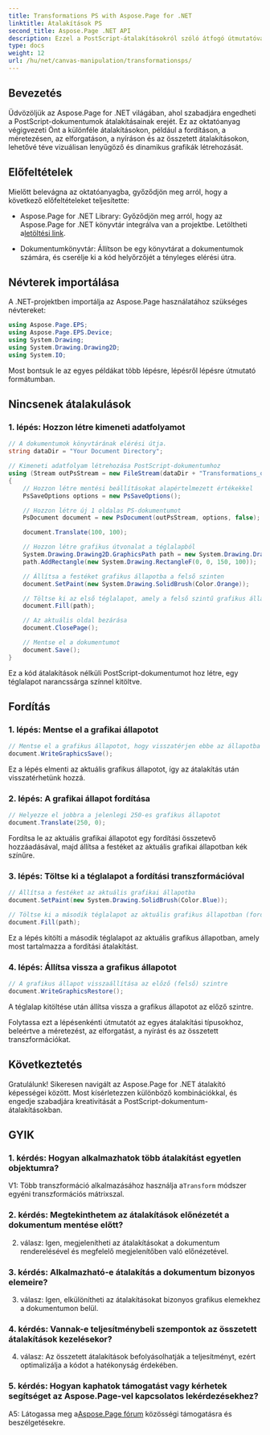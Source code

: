 ```yaml
---
title: Transformations PS with Aspose.Page for .NET
linktitle: Átalakítások PS
second_title: Aspose.Page .NET API
description: Ezzel a PostScript-átalakításokról szóló átfogó útmutatóval tárja fel az Aspose.Page-ben rejlő lehetőségeket .NET-hez. Hozzon létre dinamikus grafikát erőfeszítés nélkül.
type: docs
weight: 12
url: /hu/net/canvas-manipulation/transformationsps/
---
```

## Bevezetés

Üdvözöljük az Aspose.Page for .NET világában, ahol szabadjára engedheti a PostScript-dokumentumok átalakításainak erejét. Ez az oktatóanyag végigvezeti Önt a különféle átalakításokon, például a fordításon, a méretezésen, az elforgatáson, a nyíráson és az összetett átalakításokon, lehetővé téve vizuálisan lenyűgöző és dinamikus grafikák létrehozását.

## Előfeltételek

Mielőtt belevágna az oktatóanyagba, győződjön meg arról, hogy a következő előfeltételeket teljesítette:

-  Aspose.Page for .NET Library: Győződjön meg arról, hogy az Aspose.Page for .NET könyvtár integrálva van a projektbe. Letöltheti a[letöltési link](https://releases.aspose.com/page/net/).

- Dokumentumkönyvtár: Állítson be egy könyvtárat a dokumentumok számára, és cserélje ki a kód helyőrzőjét a tényleges elérési útra.

## Névterek importálása

A .NET-projektben importálja az Aspose.Page használatához szükséges névtereket:

```csharp
using Aspose.Page.EPS;
using Aspose.Page.EPS.Device;
using System.Drawing;
using System.Drawing.Drawing2D;
using System.IO;
```

Most bontsuk le az egyes példákat több lépésre, lépésről lépésre útmutató formátumban.


## Nincsenek átalakulások

### 1. lépés: Hozzon létre kimeneti adatfolyamot

```csharp
// A dokumentumok könyvtárának elérési útja.
string dataDir = "Your Document Directory";

// Kimeneti adatfolyam létrehozása PostScript-dokumentumhoz
using (Stream outPsStream = new FileStream(dataDir + "Transformations_outPS.ps", FileMode.Create))
{
    // Hozzon létre mentési beállításokat alapértelmezett értékekkel
    PsSaveOptions options = new PsSaveOptions();

    // Hozzon létre új 1 oldalas PS-dokumentumot
    PsDocument document = new PsDocument(outPsStream, options, false);

    document.Translate(100, 100);

    // Hozzon létre grafikus útvonalat a téglalapból
    System.Drawing.Drawing2D.GraphicsPath path = new System.Drawing.Drawing2D.GraphicsPath();
    path.AddRectangle(new System.Drawing.RectangleF(0, 0, 150, 100));

    // Állítsa a festéket grafikus állapotba a felső szinten
    document.SetPaint(new System.Drawing.SolidBrush(Color.Orange));

    // Töltse ki az első téglalapot, amely a felső szintű grafikus állapotban van, átalakítások nélkül
    document.Fill(path);

    // Az aktuális oldal bezárása
    document.ClosePage();

    // Mentse el a dokumentumot
    document.Save();
}
```

Ez a kód átalakítások nélküli PostScript-dokumentumot hoz létre, egy téglalapot narancssárga színnel kitöltve.

## Fordítás

### 1. lépés: Mentse el a grafikai állapotot

```csharp
// Mentse el a grafikus állapotot, hogy visszatérjen ebbe az állapotba az átalakítás után
document.WriteGraphicsSave();
```

Ez a lépés elmenti az aktuális grafikus állapotot, így az átalakítás után visszatérhetünk hozzá.

### 2. lépés: A grafikai állapot fordítása

```csharp
// Helyezze el jobbra a jelenlegi 250-es grafikus állapotot
document.Translate(250, 0);
```

Fordítsa le az aktuális grafikai állapotot egy fordítási összetevő hozzáadásával, majd állítsa a festéket az aktuális grafikai állapotban kék színűre.

### 3. lépés: Töltse ki a téglalapot a fordítási transzformációval

```csharp
// Állítsa a festéket az aktuális grafikai állapotba
document.SetPaint(new System.Drawing.SolidBrush(Color.Blue));

// Töltse ki a második téglalapot az aktuális grafikus állapotban (fordítási transzformációval rendelkezik)
document.Fill(path);
```

Ez a lépés kitölti a második téglalapot az aktuális grafikus állapotban, amely most tartalmazza a fordítási átalakítást.

### 4. lépés: Állítsa vissza a grafikus állapotot

```csharp
// A grafikus állapot visszaállítása az előző (felső) szintre
document.WriteGraphicsRestore();
```

A téglalap kitöltése után állítsa vissza a grafikus állapotot az előző szintre.

Folytassa ezt a lépésenkénti útmutatót az egyes átalakítási típusokhoz, beleértve a méretezést, az elforgatást, a nyírást és az összetett transzformációkat.

## Következtetés

Gratulálunk! Sikeresen navigált az Aspose.Page for .NET átalakító képességei között. Most kísérletezzen különböző kombinációkkal, és engedje szabadjára kreativitását a PostScript-dokumentum-átalakításokban.

## GYIK

### 1. kérdés: Hogyan alkalmazhatok több átalakítást egyetlen objektumra?

V1: Több transzformáció alkalmazásához használja a`Transform` módszer egyéni transzformációs mátrixszal.

### 2. kérdés: Megtekinthetem az átalakítások előnézetét a dokumentum mentése előtt?

2. válasz: Igen, megjelenítheti az átalakításokat a dokumentum renderelésével és megfelelő megjelenítőben való előnézetével.

### 3. kérdés: Alkalmazható-e átalakítás a dokumentum bizonyos elemeire?

3. válasz: Igen, elkülönítheti az átalakításokat bizonyos grafikus elemekhez a dokumentumon belül.

### 4. kérdés: Vannak-e teljesítménybeli szempontok az összetett átalakítások kezelésekor?

4. válasz: Az összetett átalakítások befolyásolhatják a teljesítményt, ezért optimalizálja a kódot a hatékonyság érdekében.

### 5. kérdés: Hogyan kaphatok támogatást vagy kérhetek segítséget az Aspose.Page-vel kapcsolatos lekérdezésekhez?

 A5: Látogassa meg a[Aspose.Page fórum](https://forum.aspose.com/c/page/39) közösségi támogatásra és beszélgetésekre.